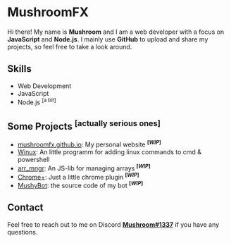 # MushroomFX

Hi there! My name is **Mushroom** and I am a web developer with a focus on **JavaScript** and **Node.js**. I mainly use **GitHub** to upload and share my projects, so feel free to take a look around.

## Skills

- Web Development
- JavaScript
- Node.js <sup>[a bit]</sup>

## Some Projects <sup>[actually serious ones]</sup>

- [mushroomfx.github.io](https://mushroomfx.github.io/): My personal website <sup>**[*WIP*]**</sup>
- [Winux](https://github.com/MushroomFX/Winux): An little programm for adding linux commands to cmd & powershell
- [arr_mngr](https://github.com/MushroomFX/arr_mngr): An JS-lib for managing arrays <sup>**[*WIP*]**</sup>
- [Chrome+](https://github.com/MushroomFX/Chrome-): Just a little chrome plugin <sup>**[*WIP*]**</sup>
- [MushyBot](https://github.com/MushroomFX/MushyBot): the source code of my bot <sup>**[*WIP*]**</sup>

## Contact

Feel free to reach out to me on Discord **[Mushroom#1337](discord.com/users/355012453609897985)** if you have any questions.
